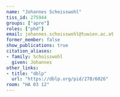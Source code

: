 ```yaml
---
name: "Johannes Schoisswohl"
tiss_id: 275944
groups: ["apre"]
roles: ["phd"]
email: johannes.schoisswohl@tuwien.ac.at
former_member: false
show_publications: true
citation_aliases:
- family: Schoisswohl
  given: Johannes
other_links:
- title: "dblp"
  url: "https://dblp.org/pid/270/6026"
room: "HA 03 12"
---
```


<!--
Your custom content goes here.
-->
